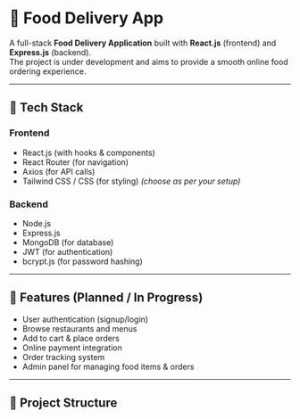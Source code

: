 # 🍴 Food Delivery App

A full-stack **Food Delivery Application** built with **React.js** (frontend) and **Express.js** (backend).  
The project is under development and aims to provide a smooth online food ordering experience.

---

## 🚀 Tech Stack
### Frontend
- React.js (with hooks & components)
- React Router (for navigation)
- Axios (for API calls)
- Tailwind CSS / CSS (for styling) *(choose as per your setup)*

### Backend
- Node.js
- Express.js
- MongoDB (for database)
- JWT (for authentication)
- bcrypt.js (for password hashing)

---

## 📌 Features (Planned / In Progress)
- User authentication (signup/login)
- Browse restaurants and menus
- Add to cart & place orders
- Online payment integration
- Order tracking system
- Admin panel for managing food items & orders

---

## 📂 Project Structure
